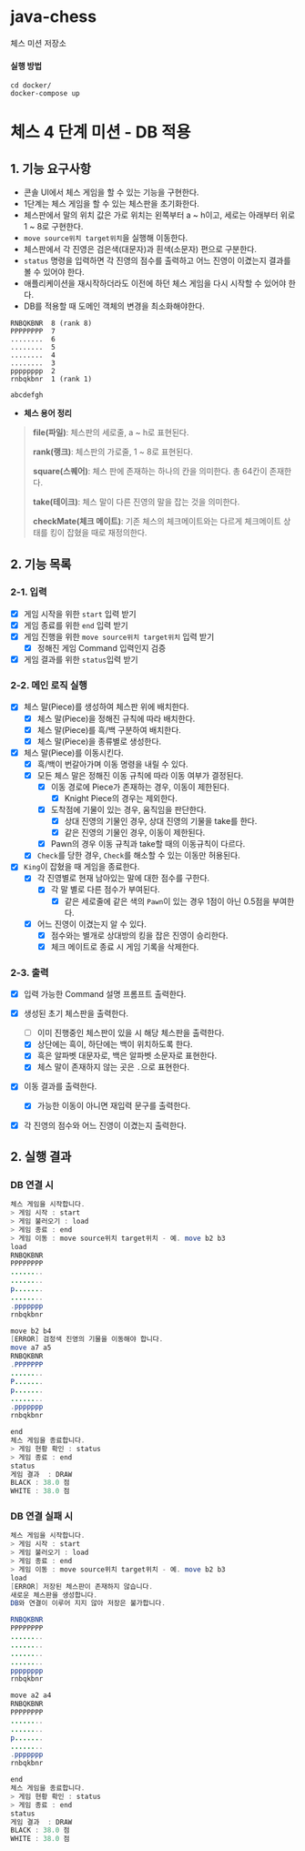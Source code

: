 # java-chess

체스 미션 저장소

#### 실행 방법
```
cd docker/
docker-compose up
```

# 체스 4 단계 미션 - DB 적용

## 1. 기능 요구사항
- 콘솔 UI에서 체스 게임을 할 수 있는 기능을 구현한다.
- 1단계는 체스 게임을 할 수 있는 체스판을 초기화한다.
- 체스판에서 말의 위치 값은 가로 위치는 왼쪽부터 a ~ h이고, 세로는 아래부터 위로 1 ~ 8로 구현한다.
- `move source위치 target위치`을 실행해 이동한다.
- 체스판에서 각 진영은 검은색(대문자)과 흰색(소문자) 편으로 구분한다.
- `status` 명령을 입력하면 각 진영의 점수를 출력하고 어느 진영이 이겼는지 결과를 볼 수 있어야 한다.
- 애플리케이션을 재시작하더라도 이전에 하던 체스 게임을 다시 시작할 수 있어야 한다. 
- DB를 적용할 때 도메인 객체의 변경을 최소화해야한다.

```
RNBQKBNR  8 (rank 8)
PPPPPPPP  7
........  6
........  5
........  4
........  3
pppppppp  2
rnbqkbnr  1 (rank 1)

abcdefgh
```

- **체스 용어 정리**
> **file(파일)**: 체스판의 세로줄, a ~ h로 표현된다.
> 
> **rank(랭크)**: 체스판의 가로줄, 1 ~ 8로 표현된다.
> 
> **square(스퀘어)**: 체스 판에 존재하는 하나의 칸을 의미한다. 총 64칸이 존재한다.
> 
> **take(테이크)**: 체스 말이 다른 진영의 말을 잡는 것을 의미한다.
> 
> **checkMate(체크 메이트)**: 기존 체스의 체크메이트와는 다르게 체크메이트 상태를 킹이 잡혔을 때로 재정의한다.


## 2. 기능 목록


### 2-1. 입력
- [x] 게임 시작을 위한 `start` 입력 받기
- [x] 게임 종료를 위한 `end` 입력 받기
- [x] 게임 진행을 위한 `move source위치 target위치` 입력 받기
  - [x] 정해진 게임 Command 입력인지 검증
- [x] 게임 결과를 위한 `status`입력 받기

### 2-2. 메인 로직 실행

- [x] 체스 말(Piece)를 생성하여 체스판 위에 배치한다.
  - [x] 체스 말(Piece)을 정해진 규칙에 따라 배치한다.
  - [x] 체스 말(Piece)를 흑/백 구분하여 배치한다.
  - [x] 체스 말(Piece)을 종류별로 생성한다.
- [x] 체스 말(Piece)를 이동시킨다.
  - [x] 흑/백이 번갈아가며 이동 명령을 내릴 수 있다.
  - [x] 모든 체스 말은 정해진 이동 규칙에 따라 이동 여부가 결정된다.
    - [x] 이동 경로에 Piece가 존재하는 경우, 이동이 제한된다.
      - [x] Knight Piece의 경우는 제외한다.
    - [x] 도착점에 기물이 있는 경우, 움직임을 판단한다. 
      - [x] 상대 진영의 기물인 경우, 상대 진영의 기물을 take를 한다.
      - [x] 같은 진영의 기물인 경우, 이동이 제한된다.
    - [x] Pawn의 경우 이동 규칙과 take할 때의 이동규칙이 다르다.
  - [x] `Check`를 당한 경우, `Check`를 해소할 수 있는 이동만 허용된다.
- [x] `King`이 잡혔을 때 게임을 종료한다.
  - [x] 각 진영별로 현재 남아있는 말에 대한 점수를 구한다.
    - [x] 각 말 별로 다른 점수가 부여된다.
      - [x] 같은 세로줄에 같은 색의 `Pawn`이 있는 경우 1점이 아닌 0.5점을 부여한다.
  - [x] 어느 진영이 이겼는지 알 수 있다.
    - [x] 점수와는 별개로 상대방의 킹을 잡은 진영이 승리한다.
    - [x] 체크 메이트로 종료 시 게임 기록을 삭제한다.

### 2-3. 출력
- [x] 입력 가능한 Command 설명 프롬프트 출력한다.
- [x] 생성된 초기 체스판을 출력한다.
  - [ ] 이미 진행중인 체스판이 있을 시 해당 체스판을 출력한다.
  - [x] 상단에는 흑이, 하단에는 백이 위치하도록 한다.
  - [x] 흑은 알파벳 대문자로, 백은 알파벳 소문자로 표현한다.
  - [x] 체스 말이 존재하지 않는 곳은 `.`으로 표현한다.
- [x] 이동 결과를 출력한다.
  - [x] 가능한 이동이 아니면 재입력 문구를 출력한다. 
- [x] 각 진영의 점수와 어느 진영이 이겼는지 출력한다.


## 2. 실행 결과


### DB 연결 시

``` java
체스 게임을 시작합니다.
> 게임 시작 : start
> 게임 불러오기 : load
> 게임 종료 : end
> 게임 이동 : move source위치 target위치 - 예. move b2 b3
load
RNBQKBNR
PPPPPPPP
........
........
p.......
........
.ppppppp
rnbqkbnr

move b2 b4
[ERROR] 검정색 진영의 기물을 이동해야 합니다.
move a7 a5
RNBQKBNR
.PPPPPPP
........
P.......
p.......
........
.ppppppp
rnbqkbnr

end
체스 게임을 종료합니다.
> 게임 현황 확인 : status
> 게임 종료 : end
status
게임 결과  : DRAW
BLACK : 38.0 점
WHITE : 38.0 점
```

### DB 연결 실패 시
``` java
체스 게임을 시작합니다.
> 게임 시작 : start
> 게임 불러오기 : load
> 게임 종료 : end
> 게임 이동 : move source위치 target위치 - 예. move b2 b3
load
[ERROR] 저장된 체스판이 존재하지 않습니다.
새로운 체스판을 생성합니다.
DB와 연결이 이루어 지지 않아 저장은 불가합니다.

RNBQKBNR
PPPPPPPP
........
........
........
........
pppppppp
rnbqkbnr

move a2 a4
RNBQKBNR
PPPPPPPP
........
........
p.......
........
.ppppppp
rnbqkbnr

end
체스 게임을 종료합니다.
> 게임 현황 확인 : status
> 게임 종료 : end
status
게임 결과  : DRAW
BLACK : 38.0 점
WHITE : 38.0 점
```

